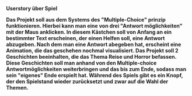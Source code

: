 __Userstory über Spiel__ 

**Das Projekt soll aus dem Systems des "Multiple-Choice" prinzip funktionieren. Hierbei kann man eine von drei "Antwort möglichkeiten" mit der Maus anklicken. In diesem Kästchen soll von Anfang an ein bestimmter Text erscheinen, der einen Helfen soll, eine Antwort abzugeben. Nach dem man eine Antwort abegeben hat, erscheint eine Animation, die das geschehen nochmal visualisiert. Das Projekt soll 2 Geschichten beeinhalten, die das Thema Reise und Horror befassen. Diese Geschichten soll man anhand von den Multiple-choice Antwortmöglichkeiten weiterbringen und das bis zum Ende, sodass man sein "eigenes" Ende erspielt hat. Während des Spiels gibt es ein Knopf, der den Spielstand wieder zurücksetzt und zwar auf die Wahl der Themen.** 
